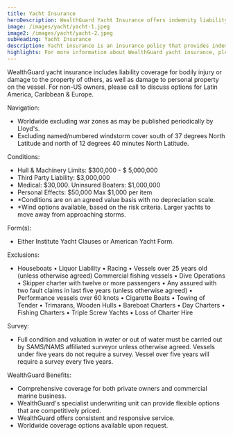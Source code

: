 ```yaml
---
title: Yacht Insurance
heroDescription: WealthGuard Yacht Insurance offers indemnity liability coverage for a sailing vessel.
image: /images/yacht/yacht-1.jpeg
image2: /images/yacht/yacht-2.jpeg
subHeading: Yacht Insurance
description: Yacht insurance is an insurance policy that provides indemnity liability coverage for a sailing vessel. WealthGuard yacht insurance is a comprehensive solution for those looking for a yacht policy to meet their boat insurance needs.
highlights: For more information about WealthGuard yacht insurance, please contact WealthGuard.
---
```


<!-- Markdown generator - https://jaspervdj.be/lorem-markdownum/ -->

WealthGuard yacht insurance includes liability coverage for bodily injury or damage to the property of others, as well as damage to personal property on the vessel. For non-US owners, please call to discuss options for Latin America, Caribbean & Europe.

Navigation:

- Worldwide excluding war zones as may be published periodically by Lloyd's.
- Excluding named/numbered windstorm cover south of 37 degrees North Latitude and north of 12 degrees 40 minutes North Latitude.

Conditions:

- Hull & Machinery Limits: $300,000 - $ 5,000,000
- Third Party Liability: $3,000,000
- Medical: $30,000. Uninsured Boaters: $1,000,000
- Personal Effects: $50,000 Max $1,000 per item
- \*Conditions are on an agreed value basis with no depreciation scale.
- \*Wind options available, based on the risk criteria. Larger yachts to move away from approaching storms.

Form(s):

- Either Institute Yacht Clauses or American Yacht Form.

Exclusions:

- Houseboats • Liquor Liability • Racing • Vessels over 25 years old (unless otherwise agreed) Commercial fishing vessels • Dive Operations • Skipper charter with twelve or more passengers • Any assured with two fault claims in last five years (unless otherwise agreed) • Performance vessels over 60 knots • Cigarette Boats • Towing of Tender • Trimarans, Wooden Hulls • Bareboat Charters • Day Charters • Fishing Charters • Triple Screw Yachts • Loss of Charter Hire

Survey:

- Full condition and valuation in water or out of water must be carried out by SAMS/NAMS affiliated surveyor unless otherwise agreed. Vessels under five years do not require a survey. Vessel over five years will require a survey every five years.

WealthGuard Benefits:

- Comprehensive coverage for both private owners and commercial marine business.
- WealthGuard's specialist underwriting unit can provide flexible options that are competitively priced.
- WealthGuard offers consistent and responsive service.
- Worldwide coverage options available upon request.
